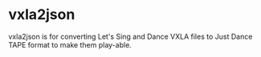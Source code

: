 # vxla2json
vxla2json is for converting Let's Sing and Dance VXLA files to Just Dance TAPE format to make them play-able.
